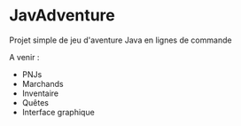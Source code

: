 # JavAdventure
Projet simple de jeu d'aventure Java en lignes de commande

A venir :

- PNJs
- Marchands
- Inventaire
- Quêtes
- Interface graphique
